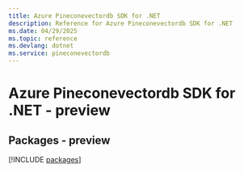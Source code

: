 ```yaml
---
title: Azure Pineconevectordb SDK for .NET
description: Reference for Azure Pineconevectordb SDK for .NET
ms.date: 04/29/2025
ms.topic: reference
ms.devlang: dotnet
ms.service: pineconevectordb
---
```

# Azure Pineconevectordb SDK for .NET - preview
## Packages - preview
[!INCLUDE [packages](pineconevectordb-index.md)]